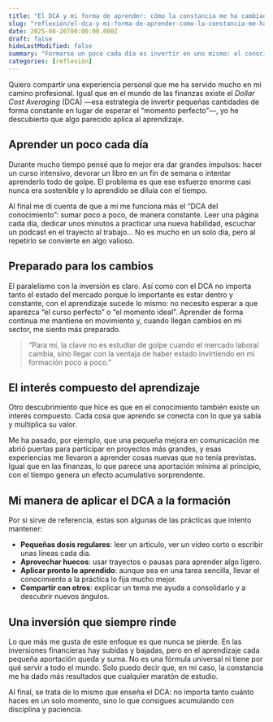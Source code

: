 ```yaml
---
title: "El DCA y mi forma de aprender: cómo la constancia me ha cambiado"
slug: "reflexión/el-dca-y-mi-forma-de-aprender-como-la-constancia-me-ha-cambiado"
date: 2025-08-26T00:00:00.000Z
draft: false
hideLastModified: false
summary: "Formarse un poco cada día es invertir en uno mismo: el conocimiento crece como el capital a largo plazo."
categories: [reflexión]
---
```


Quiero compartir una experiencia personal que me ha servido mucho en mi camino profesional. Igual que en el mundo de las finanzas existe el *Dollar Cost Averaging* (DCA) —esa estrategia de invertir pequeñas cantidades de forma constante en lugar de esperar el “momento perfecto”—, yo he descubierto que algo parecido aplica al aprendizaje.

## Aprender un poco cada día

Durante mucho tiempo pensé que lo mejor era dar grandes impulsos: hacer un curso intensivo, devorar un libro en un fin de semana o intentar aprenderlo todo de golpe. El problema es que ese esfuerzo enorme casi nunca era sostenible y lo aprendido se diluía con el tiempo.

Al final me di cuenta de que a mí me funciona más el “DCA del conocimiento”: sumar poco a poco, de manera constante. Leer una página cada día, dedicar unos minutos a practicar una nueva habilidad, escuchar un podcast en el trayecto al trabajo… No es mucho en un solo día, pero al repetirlo se convierte en algo valioso.

## Preparado para los cambios

El paralelismo con la inversión es claro. Así como con el DCA no importa tanto el estado del mercado porque lo importante es estar dentro y constante, con el aprendizaje sucede lo mismo: no necesito esperar a que aparezca “el curso perfecto” o “el momento ideal”. Aprender de forma continua me mantiene en movimiento y, cuando llegan cambios en mi sector, me siento más preparado.

> “Para mí, la clave no es estudiar de golpe cuando el mercado laboral cambia, sino llegar con la ventaja de haber estado invirtiendo en mi formación poco a poco.”

## El interés compuesto del aprendizaje

Otro descubrimiento que hice es que en el conocimiento también existe un interés compuesto. Cada cosa que aprendo se conecta con lo que ya sabía y multiplica su valor.

Me ha pasado, por ejemplo, que una pequeña mejora en comunicación me abrió puertas para participar en proyectos más grandes, y esas experiencias me llevaron a aprender cosas nuevas que no tenía previstas. Igual que en las finanzas, lo que parece una aportación mínima al principio, con el tiempo genera un efecto acumulativo sorprendente.

## Mi manera de aplicar el DCA a la formación

Por si sirve de referencia, estas son algunas de las prácticas que intento mantener:

* **Pequeñas dosis regulares**: leer un artículo, ver un vídeo corto o escribir unas líneas cada día.
* **Aprovechar huecos**: usar trayectos o pausas para aprender algo ligero.
* **Aplicar pronto lo aprendido**: aunque sea en una tarea sencilla, llevar el conocimiento a la práctica lo fija mucho mejor.
* **Compartir con otros**: explicar un tema me ayuda a consolidarlo y a descubrir nuevos ángulos.

## Una inversión que siempre rinde

Lo que más me gusta de este enfoque es que nunca se pierde. En las inversiones financieras hay subidas y bajadas, pero en el aprendizaje cada pequeña aportación queda y suma. No es una fórmula universal ni tiene por qué servir a todo el mundo. Solo puedo decir que, en mi caso, la constancia me ha dado más resultados que cualquier maratón de estudio.

Al final, se trata de lo mismo que enseña el DCA: no importa tanto cuánto haces en un solo momento, sino lo que consigues acumulando con disciplina y paciencia.
